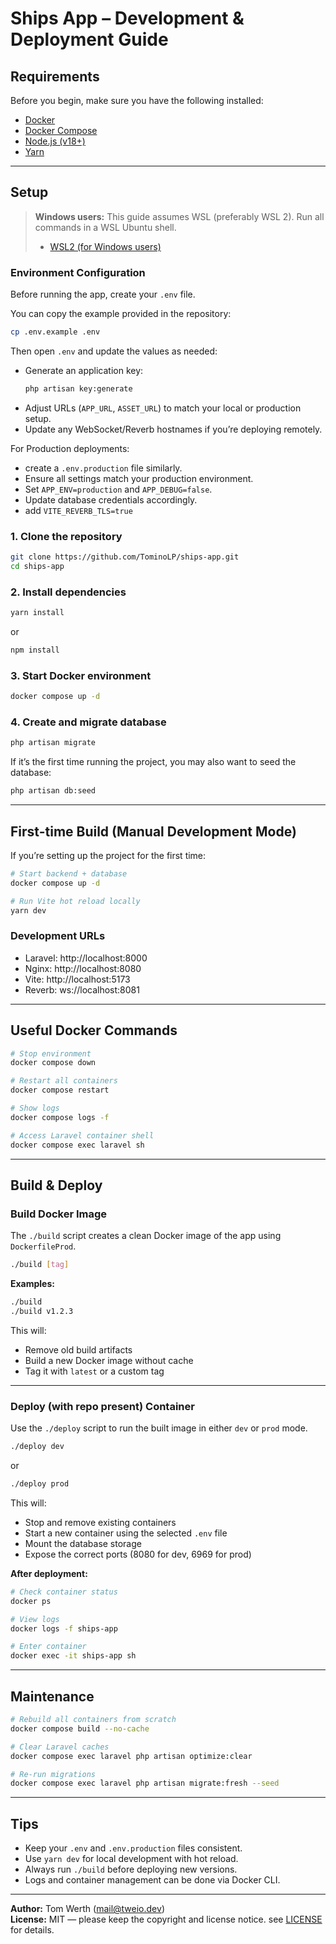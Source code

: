 # Ships App – Development & Deployment Guide

## Requirements

Before you begin, make sure you have the following installed:

- [Docker](https://docs.docker.com/get-docker/)
- [Docker Compose](https://docs.docker.com/compose/install/)
- [Node.js (v18+)](https://nodejs.org/)
- [Yarn](https://yarnpkg.com/getting-started/install)

---

## Setup

> **Windows users:** This guide assumes WSL (preferably WSL 2). Run all commands in a WSL Ubuntu shell.
> - [WSL2 (for Windows users)](https://docs.microsoft.com/en-us/windows/wsl/install)

### Environment Configuration

Before running the app, create your `.env` file.

You can copy the example provided in the repository:

```bash
cp .env.example .env
```

Then open `.env` and update the values as needed:

- Generate an application key:
  ```bash
  php artisan key:generate
  ```
- Adjust URLs (`APP_URL`, `ASSET_URL`) to match your local or production setup.
- Update any WebSocket/Reverb hostnames if you’re deploying remotely.

For Production deployments:
- create a `.env.production` file similarly.
- Ensure all settings match your production environment.
- Set `APP_ENV=production` and `APP_DEBUG=false`.
- Update database credentials accordingly.
- add `VITE_REVERB_TLS=true`

### 1. Clone the repository

```bash
git clone https://github.com/TominoLP/ships-app.git
cd ships-app
```

### 2. Install dependencies

```bash
yarn install
```

or

```bash
npm install
```

### 3. Start Docker environment

```bash
docker compose up -d
```

### 4. Create and migrate database

```bash
php artisan migrate
```

If it’s the first time running the project, you may also want to seed the database:

```bash
php artisan db:seed
```

---

## First-time Build (Manual Development Mode)

If you’re setting up the project for the first time:

```bash
# Start backend + database
docker compose up -d

# Run Vite hot reload locally
yarn dev
```

### Development URLs

- Laravel:  http://localhost:8000
- Nginx:    http://localhost:8080
- Vite:     http://localhost:5173
- Reverb:   ws://localhost:8081

---

## Useful Docker Commands

```bash
# Stop environment
docker compose down

# Restart all containers
docker compose restart

# Show logs
docker compose logs -f

# Access Laravel container shell
docker compose exec laravel sh
```

---

## Build & Deploy

### Build Docker Image

The `./build` script creates a clean Docker image of the app using `DockerfileProd`.

```bash
./build [tag]
```

**Examples:**

```bash
./build
./build v1.2.3
```

This will:

- Remove old build artifacts
- Build a new Docker image without cache
- Tag it with `latest` or a custom tag

---

### Deploy (with repo present) Container

Use the `./deploy` script to run the built image in either `dev` or `prod` mode.

```bash
./deploy dev
```

or

```bash
./deploy prod
```

This will:

- Stop and remove existing containers
- Start a new container using the selected `.env` file
- Mount the database storage
- Expose the correct ports (8080 for dev, 6969 for prod)

**After deployment:**

```bash
# Check container status
docker ps

# View logs
docker logs -f ships-app

# Enter container
docker exec -it ships-app sh
```

---

## Maintenance

```bash
# Rebuild all containers from scratch
docker compose build --no-cache

# Clear Laravel caches
docker compose exec laravel php artisan optimize:clear

# Re-run migrations
docker compose exec laravel php artisan migrate:fresh --seed
```

---

## Tips

- Keep your `.env` and `.env.production` files consistent.
- Use `yarn dev` for local development with hot reload.
- Always run `./build` before deploying new versions.
- Logs and container management can be done via Docker CLI.

---

**Author:** Tom Werth (mail@tweio.dev)  
**License:** MIT — please keep the copyright and license notice. see [LICENSE](./LICENSE) for details.
